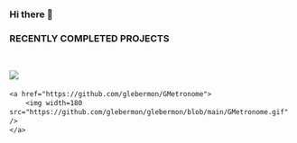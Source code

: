 ### Hi there 👋

<!--
**glebermon/glebermon** is a ✨ _special_ ✨ repository because its `README.md` (this file) appears on your GitHub profile.

Here are some ideas to get you started:

- 🔭 I’m currently working on ...
- 🌱 I’m currently learning ...
- 👯 I’m looking to collaborate on ...
- 🤔 I’m looking for help with ...
- 💬 Ask me about ...
- 📫 How to reach me: ...
- 😄 Pronouns: ...
- ⚡ Fun fact: ...
-->


### RECENTLY COMPLETED PROJECTS

<br/>

<p style="display:flex">
    <a href="https://github.com/glebermon/employee_list">
        <img width=180 src="https://github.com/glebermon/glebermon/blob/main/employeeList.gif" />
    </a>
    
    <a href="https://github.com/glebermon/GMetronome">
        <img width=180 src="https://github.com/glebermon/glebermon/blob/main/GMetronome.gif" />
    </a>

</p>
<br/>
